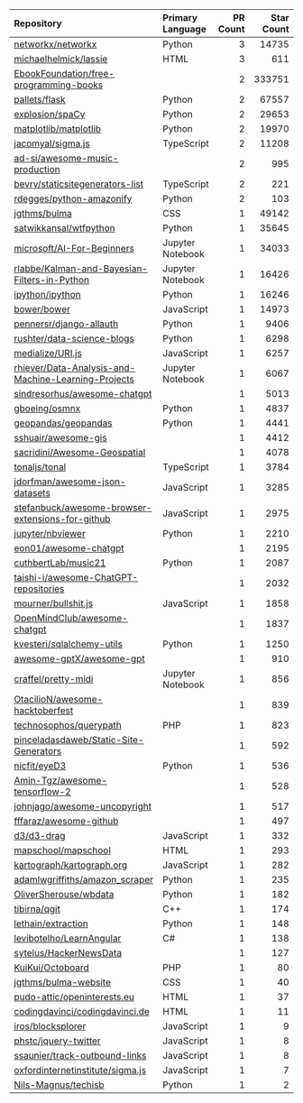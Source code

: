 | Repository | Primary Language | PR Count | Star Count |
| :-- | :-- | --: | --: |
| [networkx/networkx](https://github.com/networkx/networkx) | Python | 3 | 14735 |
| [michaelhelmick/lassie](https://github.com/michaelhelmick/lassie) | HTML | 3 | 611 |
| [EbookFoundation/free-programming-books](https://github.com/EbookFoundation/free-programming-books) |  | 2 | 333751 |
| [pallets/flask](https://github.com/pallets/flask) | Python | 2 | 67557 |
| [explosion/spaCy](https://github.com/explosion/spaCy) | Python | 2 | 29653 |
| [matplotlib/matplotlib](https://github.com/matplotlib/matplotlib) | Python | 2 | 19970 |
| [jacomyal/sigma.js](https://github.com/jacomyal/sigma.js) | TypeScript | 2 | 11208 |
| [ad-si/awesome-music-production](https://github.com/ad-si/awesome-music-production) |  | 2 | 995 |
| [bevry/staticsitegenerators-list](https://github.com/bevry/staticsitegenerators-list) | TypeScript | 2 | 221 |
| [rdegges/python-amazonify](https://github.com/rdegges/python-amazonify) | Python | 2 | 103 |
| [jgthms/bulma](https://github.com/jgthms/bulma) | CSS | 1 | 49142 |
| [satwikkansal/wtfpython](https://github.com/satwikkansal/wtfpython) | Python | 1 | 35645 |
| [microsoft/AI-For-Beginners](https://github.com/microsoft/AI-For-Beginners) | Jupyter Notebook | 1 | 34033 |
| [rlabbe/Kalman-and-Bayesian-Filters-in-Python](https://github.com/rlabbe/Kalman-and-Bayesian-Filters-in-Python) | Jupyter Notebook | 1 | 16426 |
| [ipython/ipython](https://github.com/ipython/ipython) | Python | 1 | 16246 |
| [bower/bower](https://github.com/bower/bower) | JavaScript | 1 | 14973 |
| [pennersr/django-allauth](https://github.com/pennersr/django-allauth) | Python | 1 | 9406 |
| [rushter/data-science-blogs](https://github.com/rushter/data-science-blogs) | Python | 1 | 6298 |
| [medialize/URI.js](https://github.com/medialize/URI.js) | JavaScript | 1 | 6257 |
| [rhiever/Data-Analysis-and-Machine-Learning-Projects](https://github.com/rhiever/Data-Analysis-and-Machine-Learning-Projects) | Jupyter Notebook | 1 | 6067 |
| [sindresorhus/awesome-chatgpt](https://github.com/sindresorhus/awesome-chatgpt) |  | 1 | 5013 |
| [gboeing/osmnx](https://github.com/gboeing/osmnx) | Python | 1 | 4837 |
| [geopandas/geopandas](https://github.com/geopandas/geopandas) | Python | 1 | 4441 |
| [sshuair/awesome-gis](https://github.com/sshuair/awesome-gis) |  | 1 | 4412 |
| [sacridini/Awesome-Geospatial](https://github.com/sacridini/Awesome-Geospatial) |  | 1 | 4078 |
| [tonaljs/tonal](https://github.com/tonaljs/tonal) | TypeScript | 1 | 3784 |
| [jdorfman/awesome-json-datasets](https://github.com/jdorfman/awesome-json-datasets) | JavaScript | 1 | 3285 |
| [stefanbuck/awesome-browser-extensions-for-github](https://github.com/stefanbuck/awesome-browser-extensions-for-github) | JavaScript | 1 | 2975 |
| [jupyter/nbviewer](https://github.com/jupyter/nbviewer) | Python | 1 | 2210 |
| [eon01/awesome-chatgpt](https://github.com/eon01/awesome-chatgpt) |  | 1 | 2195 |
| [cuthbertLab/music21](https://github.com/cuthbertLab/music21) | Python | 1 | 2087 |
| [taishi-i/awesome-ChatGPT-repositories](https://github.com/taishi-i/awesome-ChatGPT-repositories) |  | 1 | 2032 |
| [mourner/bullshit.js](https://github.com/mourner/bullshit.js) | JavaScript | 1 | 1858 |
| [OpenMindClub/awesome-chatgpt](https://github.com/OpenMindClub/awesome-chatgpt) |  | 1 | 1837 |
| [kvesteri/sqlalchemy-utils](https://github.com/kvesteri/sqlalchemy-utils) | Python | 1 | 1250 |
| [awesome-gptX/awesome-gpt](https://github.com/awesome-gptX/awesome-gpt) |  | 1 | 910 |
| [craffel/pretty-midi](https://github.com/craffel/pretty-midi) | Jupyter Notebook | 1 | 856 |
| [OtacilioN/awesome-hacktoberfest](https://github.com/OtacilioN/awesome-hacktoberfest) |  | 1 | 839 |
| [technosophos/querypath](https://github.com/technosophos/querypath) | PHP | 1 | 823 |
| [pinceladasdaweb/Static-Site-Generators](https://github.com/pinceladasdaweb/Static-Site-Generators) |  | 1 | 592 |
| [nicfit/eyeD3](https://github.com/nicfit/eyeD3) | Python | 1 | 536 |
| [Amin-Tgz/awesome-tensorflow-2](https://github.com/Amin-Tgz/awesome-tensorflow-2) |  | 1 | 528 |
| [johnjago/awesome-uncopyright](https://github.com/johnjago/awesome-uncopyright) |  | 1 | 517 |
| [fffaraz/awesome-github](https://github.com/fffaraz/awesome-github) |  | 1 | 497 |
| [d3/d3-drag](https://github.com/d3/d3-drag) | JavaScript | 1 | 332 |
| [mapschool/mapschool](https://github.com/mapschool/mapschool) | HTML | 1 | 293 |
| [kartograph/kartograph.org](https://github.com/kartograph/kartograph.org) | JavaScript | 1 | 282 |
| [adamlwgriffiths/amazon_scraper](https://github.com/adamlwgriffiths/amazon_scraper) | Python | 1 | 235 |
| [OliverSherouse/wbdata](https://github.com/OliverSherouse/wbdata) | Python | 1 | 182 |
| [tibirna/qgit](https://github.com/tibirna/qgit) | C++ | 1 | 174 |
| [lethain/extraction](https://github.com/lethain/extraction) | Python | 1 | 148 |
| [levibotelho/LearnAngular](https://github.com/levibotelho/LearnAngular) | C# | 1 | 138 |
| [sytelus/HackerNewsData](https://github.com/sytelus/HackerNewsData) |  | 1 | 127 |
| [KuiKui/Octoboard](https://github.com/KuiKui/Octoboard) | PHP | 1 | 80 |
| [jgthms/bulma-website](https://github.com/jgthms/bulma-website) | CSS | 1 | 40 |
| [pudo-attic/openinterests.eu](https://github.com/pudo-attic/openinterests.eu) | HTML | 1 | 37 |
| [codingdavinci/codingdavinci.de](https://github.com/codingdavinci/codingdavinci.de) | HTML | 1 | 11 |
| [iros/blocksplorer](https://github.com/iros/blocksplorer) | JavaScript | 1 | 9 |
| [phstc/jquery-twitter](https://github.com/phstc/jquery-twitter) | JavaScript | 1 | 8 |
| [ssaunier/track-outbound-links](https://github.com/ssaunier/track-outbound-links) | JavaScript | 1 | 8 |
| [oxfordinternetinstitute/sigma.js](https://github.com/oxfordinternetinstitute/sigma.js) | JavaScript | 1 | 7 |
| [Nils-Magnus/techisb](https://github.com/Nils-Magnus/techisb) | Python | 1 | 2 |
